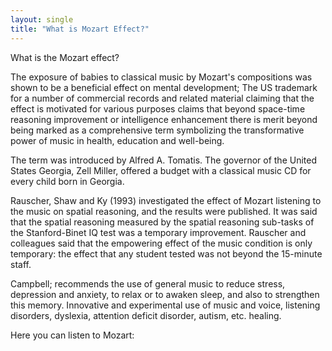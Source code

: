 ```yaml
---
layout: single
title: "What is Mozart Effect?"
---
```

What is the Mozart effect?

The exposure of babies to classical music by Mozart's compositions was shown to be a beneficial effect on mental development; The US trademark for a number of commercial records and related material claiming that the effect is motivated for various purposes claims that beyond space-time reasoning improvement or intelligence enhancement there is merit beyond being marked as a comprehensive term symbolizing the transformative power of music in health, education and well-being.

The term was introduced by Alfred A. Tomatis. The governor of the United States Georgia, Zell Miller, offered a budget with a classical music CD for every child born in Georgia.

Rauscher, Shaw and Ky (1993) investigated the effect of Mozart listening to the music on spatial reasoning, and the results were published. It was said that the spatial reasoning measured by the spatial reasoning sub-tasks of the Stanford-Binet IQ test was a temporary improvement. Rauscher and colleagues said that the empowering effect of the music condition is only temporary: the effect that any student tested was not beyond the 15-minute staff.

Campbell; recommends the use of general music to reduce stress, depression and anxiety, to relax or to awaken sleep, and also to strengthen this memory. Innovative and experimental use of music and voice, listening disorders, dyslexia, attention deficit disorder, autism, etc. healing.

Here you can listen to Mozart:

<object type="application/x-shockwave-flash" width="224" height="50" data="https://www.youtube.com/v/7JmprpRIsEY?version=2&hd=1&theme=dark"><param name="movie" value="https://www.youtube.com/v/7JmprpRIsEY?version=2&hd=1&theme=dark" /><param name="wmode" value="transparent" /></object>
